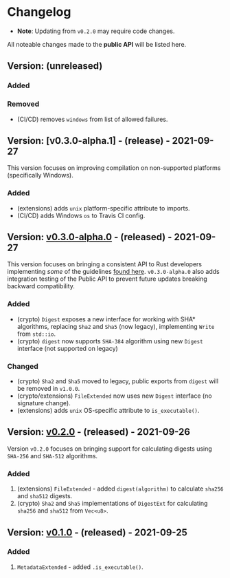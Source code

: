 # Changelog

- **Note**: Updating from `v0.2.0` may require code changes.


All noteable changes made to the **public API** will be listed here.


## Version: (unreleased)

### Added

### Removed

- (CI/CD) removes `windows` from list of allowed failures.

## Version: [v0.3.0-alpha.1] - (release) - 2021-09-27

This version focuses on improving compilation on non-supported platforms (specifically Windows).

### Added

- (extensions) adds `unix` platform-specific attribute to imports.
- (CI/CD) adds Windows `os` to Travis CI config.

## Version: [v0.3.0-alpha.0] - (released) - 2021-09-27

This version focuses on bringing a consistent API to Rust developers implementing *some* of the guidelines [found here](https://rust-lang.github.io/api-guidelines/about.html). `v0.3.0-alpha.0` also adds integration testing of the Public API to prevent future updates breaking backward compatibility.

### Added

- (crypto) `Digest` exposes a new interface for working with SHA* algorithms, replacing `Sha2` and `Sha5` (now legacy), implementing `Write` from `std::io`.
- (crypto) `digest` now supports `SHA-384` algorithm using new `Digest` interface (not supported on legacy)

### Changed

- (crypto) `Sha2` and `Sha5` moved to legacy, public exports from `digest` will be removed in `v1.0.0`.
- (crypto/extensions) `FileExtended` now uses new `Digest` interface (no signature change).
- (extensions) adds `unix` OS-specific attribute to `is_executable()`.


## Version: [v0.2.0] - (released) - 2021-09-26

Version `v0.2.0` focuses on bringing support for calculating digests using `SHA-256` and `SHA-512` algorithms.


### Added

1. (extensions) `FileExtended` - added `digest(algorithm)` to calculate `sha256` and `sha512` digests.
2. (crypto) `Sha2` and `Sha5` implementations of `DigestExt` for calculating `sha256` and `sha512` from `Vec<u8>`.

## Version: [v0.1.0] - (released) - 2021-09-25

### Added

1. `MetadataExtended` - added `.is_executable()`.

[v0.1.0]: https://docs.rs/fsextra/0.1.0/fsextra/
[v0.2.0]: https://docs.rs/fsextra/0.2.0/fsextra/
[v0.3.0-alpha.0]: https://docs.rs/fsextra/0.3.0-alpha.0/fsextra/
